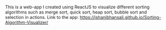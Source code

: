 This is a web-app I created using ReactJS to visualize different sorting algorithms such as merge sort, quick sort, heap sort, bubble sort and selection in actions. Link to the app: https://ishanibhansali.github.io/Sorting-Algorithm-Visualizer/
